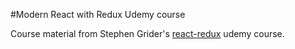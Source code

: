 #Modern React with Redux Udemy course

Course material from Stephen Grider's [react-redux](https://www.udemy.com/react-redux/) udemy course. 
